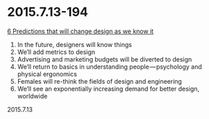 2015.7.13-194
=============
[6 Predictions that will change design as we know it](https://medium.com/@SmartDesign/6-predictions-that-will-change-design-as-we-know-it-8a69dcfd9572)

1. In the future, designers will know things
2. We’ll add metrics to design
3. Advertising and marketing budgets will be diverted to design
4. We’ll return to basics in understanding people — psychology and physical ergonomics
5. Females will re-think the fields of design and engineering
6. We’ll see an exponentially increasing demand for better design, worldwide

2015.7.13
